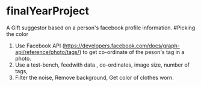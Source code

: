 # finalYearProject
A Gift suggestor based on a person's facebook profile information.
#Picking the color
1. Use Facebook API (https://developers.facebook.com/docs/graph-api/reference/photo/tags/) to get co-ordinate of the peson's tag in a photo.
2. Use a test-bench, feedwith data , co-ordinates, image size, number of tags, 
3. Filter the noise, Remove background, Get color of clothes worn.
